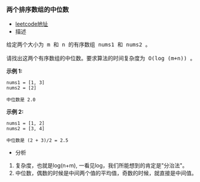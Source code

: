 
### 两个排序数组的中位数
- [leetcode地址](https://leetcode-cn.com/problems/median-of-two-sorted-arrays/description/)
- 描述
<pre>
给定两个大小为 m 和 n 的有序数组 nums1 和 nums2 。

请找出这两个有序数组的中位数。要求算法的时间复杂度为 O(log (m+n)) 。
</pre>
**示例 1:**
```commandline
nums1 = [1, 3]
nums2 = [2]

中位数是 2.0
```

**示例 2:**
```commandline
nums1 = [1, 2]
nums2 = [3, 4]

中位数是 (2 + 3)/2 = 2.5
```

- 分析
1. 复杂度，也就是log(n+m), 一看见log，我们所能想到的肯定是"分治法"。
1. 中位数，偶数的时候是中间两个值的平均值，奇数的时候，就直接是中间值。

